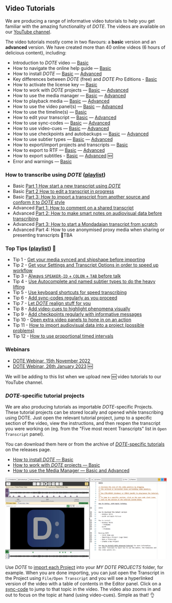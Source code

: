 ## Video Tutorials

We are producing a range of informative video tutorials to help you get familiar with the amazing functionality of _DOTE_.
The videos are available on our [YouTube channel](https://www.youtube.com/watch?v=1Ebm30ChHxg&list=PLQJhL9BD4W1Trh8mKzPnQ0fqj8J1H00Cd).

The video tutorials mostly come in two flavours: a **basic** version and an **advanced** version.
We have created more than 40 online videos (6 hours of delicious content), including:

- Introduction to _DOTE_ video — [Basic](https://www.youtube.com/watch?v=1Ebm30ChHxg&list=PLQJhL9BD4W1Trh8mKzPnQ0fqj8J1H00Cd)
- How to navigate the online help guide — [Basic](https://www.youtube.com/watch?v=meYMj7DsYHE&list=PLQJhL9BD4W1Trh8mKzPnQ0fqj8J1H00Cd&index=24)
- How to install _DOTE_ — [Basic](https://www.youtube.com/watch?v=zbB6lczk4f8&list=PLQJhL9BD4W1QD1AD1gGCcOXSUbwu_iNT1&index=1) — [Advanced](https://www.youtube.com/watch?v=RDbYopAerCw&list=PLQJhL9BD4W1Rf33H5FOhn7dbgcH6PEWg5&index=8)
- Key differences between _DOTE_ (free) and _DOTE Pro_ Editions - [Basic](https://www.youtube.com/watch?v=48sfGoE0T2E)
- How to activate the license key — [Basic](https://www.youtube.com/watch?v=IRiWKZYIViA&list=PLQJhL9BD4W1QD1AD1gGCcOXSUbwu_iNT1&index=16)
- How to work with _DOTE_ projects — [Basic](https://www.youtube.com/watch?v=7oHE1KsIGTo&list=PLQJhL9BD4W1QD1AD1gGCcOXSUbwu_iNT1&index=7) — [Advanced](https://www.youtube.com/watch?v=GkjMwL6zqmM&list=PLQJhL9BD4W1Rf33H5FOhn7dbgcH6PEWg5&index=5)
- How to use the media manager  — [Basic](https://www.youtube.com/watch?v=enN7aKYZEGg&list=PLQJhL9BD4W1QD1AD1gGCcOXSUbwu_iNT1&index=9) — [Advanced](https://www.youtube.com/watch?v=-xIPZAJoNkU&list=PLQJhL9BD4W1Rf33H5FOhn7dbgcH6PEWg5&index=7)
- How to playback media — [Basic](https://www.youtube.com/watch?v=v86-xkdVwL4&list=PLQJhL9BD4W1QD1AD1gGCcOXSUbwu_iNT1&index=8) — [Advanced](https://www.youtube.com/watch?v=t8yD07eSFWs&list=PLQJhL9BD4W1Rf33H5FOhn7dbgcH6PEWg5&index=6)
- How to use the video panel(s) — [Basic](https://www.youtube.com/watch?v=timdqQNxgAY&list=PLQJhL9BD4W1QD1AD1gGCcOXSUbwu_iNT1&index=2) — [Advanced](https://www.youtube.com/watch?v=a2bbS73WUfw&list=PLQJhL9BD4W1Rf33H5FOhn7dbgcH6PEWg5&index=1)
- How to use the timeline(s) — [Basic](https://www.youtube.com/watch?v=2RsvEEo5ICQ&list=PLQJhL9BD4W1QD1AD1gGCcOXSUbwu_iNT1&index=4)
- How to edit your transcript — [Basic](https://www.youtube.com/watch?v=dqEehi8Jaa0&list=PLQJhL9BD4W1QD1AD1gGCcOXSUbwu_iNT1&index=14) — [Advanced](https://www.youtube.com/watch?v=U3yPPHZ-yak&list=PLQJhL9BD4W1Rf33H5FOhn7dbgcH6PEWg5&index=11)
- How to use sync-codes — [Basic](https://www.youtube.com/watch?v=PLUGMdFsbu4&list=PLQJhL9BD4W1QD1AD1gGCcOXSUbwu_iNT1&index=5) — [Advanced](https://www.youtube.com/watch?v=kQK1JImIn9w&list=PLQJhL9BD4W1Rf33H5FOhn7dbgcH6PEWg5&index=3)
- How to use video-cues — [Basic](https://www.youtube.com/watch?v=g3OEV6xrsTI&list=PLQJhL9BD4W1QD1AD1gGCcOXSUbwu_iNT1&index=15) — [Advanced](https://www.youtube.com/watch?v=zvCNKN2V5dQ&list=PLQJhL9BD4W1Rf33H5FOhn7dbgcH6PEWg5&index=12)
- How to use checkpoints and autobackups — [Basic](https://www.youtube.com/watch?v=ERUz7esZ5go&list=PLQJhL9BD4W1QD1AD1gGCcOXSUbwu_iNT1&index=3) — [Advanced](https://www.youtube.com/watch?v=06sZFfw7ask&list=PLQJhL9BD4W1Rf33H5FOhn7dbgcH6PEWg5&index=2)
- How to use subtier types — [Basic](https://www.youtube.com/watch?v=jHvoOJguWKM&list=PLQJhL9BD4W1QD1AD1gGCcOXSUbwu_iNT1&index=6) — [Advanced](https://www.youtube.com/watch?v=vcgl_hqjMAE&list=PLQJhL9BD4W1Rf33H5FOhn7dbgcH6PEWg5&index=4)
- How to export/import projects and transcripts — [Basic](https://www.youtube.com/watch?v=w_u5ESNRelY&list=PLQJhL9BD4W1QD1AD1gGCcOXSUbwu_iNT1&index=10)
- How to export to RTF — [Basic](https://www.youtube.com/watch?v=0VaMNLsFYWc&list=PLQJhL9BD4W1QD1AD1gGCcOXSUbwu_iNT1&index=11) — [Advanced](https://www.youtube.com/watch?v=QkTr54XvqTA&list=PLQJhL9BD4W1Rf33H5FOhn7dbgcH6PEWg5&index=9)
- How to export subtitles - [Basic](https://www.youtube.com/watch?v=IusIOK8TLIM) — [Advanced](https://www.youtube.com/watch?v=IusIOK8TLIM) 🆕
- Error and warnings — [Basic](https://www.youtube.com/watch?v=Ux4APu6ww4k&list=PLQJhL9BD4W1QD1AD1gGCcOXSUbwu_iNT1&index=12)

### How to transcribe using _DOTE_ ([playlist](https://www.youtube.com/playlist?list=PLQJhL9BD4W1S8RVa3O8BlF5pinbYJpK-c))

- Basic [Part 1 How start a new transcript using _DOTE_](https://www.youtube.com/watch?v=raBDE5520gY&list=PLQJhL9BD4W1S8RVa3O8BlF5pinbYJpK-c&index=3)
- Basic [Part 2 How to edit a transcript in progress](https://www.youtube.com/watch?v=7JGCKmTg_6Q&list=PLQJhL9BD4W1S8RVa3O8BlF5pinbYJpK-c&index=4)
- Basic [Part 3: How to import a transcript from another source and conform it to _DOTE_ style](https://www.youtube.com/watch?v=Npfmg7MpCZw&list=PLQJhL9BD4W1S8RVa3O8BlF5pinbYJpK-c&index=1)
- Advanced [Part 1: How to comment on a shared transcript](https://www.youtube.com/watch?v=hc3CH9oOsKQ&list=PLQJhL9BD4W1S8RVa3O8BlF5pinbYJpK-c&index=2)
- Advanced [Part 2: How to make smart notes on audiovisual data before transcribing](https://www.youtube.com/watch?v=oOiJdpextvE&list=PLQJhL9BD4W1S8RVa3O8BlF5pinbYJpK-c&index=5)
- Advanced [Part 3: How to start a Mondadaian transcript from scratch](https://www.youtube.com/watch?v=GWlJe1bbBYs&list=PLQJhL9BD4W1S8RVa3O8BlF5pinbYJpK-c&index=6)
- Advanced Part 4: How to use anonymised proxy media when sharing or presenting transcripts 🔮TBA

### Top Tips ([playlist](https://www.youtube.com/playlist?list=PLQJhL9BD4W1SuuJ8LvN1F6OEw3_wc1j1E)) 🎩

- Tip 1 - [Get your media synced and shipshape before importing](https://www.youtube.com/watch?v=cKWagutZV4I&list=PLQJhL9BD4W1SuuJ8LvN1F6OEw3_wc1j1E)
- Tip 2 - [Get your Settings and Transcript Options in order to speed up workflow](https://www.youtube.com/watch?v=udlOrRBs1z0&list=PLQJhL9BD4W1SuuJ8LvN1F6OEw3_wc1j1E&index=2)
- Tip 3 - [Always `SPEAKER-ID` + `COLON` + `TAB` before talk](https://www.youtube.com/watch?v=vJf6e4Birhg&list=PLQJhL9BD4W1SuuJ8LvN1F6OEw3_wc1j1E&index=3)
- Tip 4 - [Use Autocomplete and named subtier types to do the heavy lifting](https://www.youtube.com/watch?v=-8s8c1pVeLQ&list=PLQJhL9BD4W1SuuJ8LvN1F6OEw3_wc1j1E&index=4)
- Tip 5 - [Use keyboard shortcuts for speed transcribing](https://www.youtube.com/watch?v=_gZ18OZW34U&list=PLQJhL9BD4W1SuuJ8LvN1F6OEw3_wc1j1E&index=10)
- Tip 6 - [Add sync-codes regularly as you proceed](https://www.youtube.com/watch?v=0fELQTTOiW0&list=PLQJhL9BD4W1SuuJ8LvN1F6OEw3_wc1j1E&index=6)
- Tip 7 - [Let _DOTE_ realign stuff for you](https://www.youtube.com/watch?v=wxdd4oequqc&list=PLQJhL9BD4W1SuuJ8LvN1F6OEw3_wc1j1E&index=5)
- Tip 8 - [Add video-cues to highlight phenomena visually](https://www.youtube.com/watch?v=vCE8AY_HmiU&list=PLQJhL9BD4W1SuuJ8LvN1F6OEw3_wc1j1E&index=9)
- Tip 9 - [Add checkpoints regularly with informative messages](https://www.youtube.com/watch?v=1LmINMDzfxk&list=PLQJhL9BD4W1SuuJ8LvN1F6OEw3_wc1j1E&index=8)
- Tip 10 - [Open extra video panels to hone in on an action](https://www.youtube.com/watch?v=eBWNqeIo450&list=PLQJhL9BD4W1SuuJ8LvN1F6OEw3_wc1j1E&index=7)
- Tip 11 - [How to import audiovisual data into a project (possible problems)](https://www.youtube.com/watch?v=_WLkZVxamhY&list=PLQJhL9BD4W1SuuJ8LvN1F6OEw3_wc1j1E&index=11)
- Tip 12 - [How to use proportional timed intervals](https://www.youtube.com/watch?v=4eQw0LBZ04Y&list=PLQJhL9BD4W1SuuJ8LvN1F6OEw3_wc1j1E&index=12)

### Webinars

- [DOTE Webinar, 15th November 2022](https://www.youtube.com/watch?v=_vl98wMknfw)
- [DOTE Webinar, 26th January 2023](https://www.youtube.com/watch?v=xa8ksdc9z0U) 🆕

We will be adding to this list when we upload new 🆕 video tutorials to our YouTube channel.

### _DOTE_-specific tutorial projects

We are also producing tutorials as importable _DOTE_-specific Projects.
These tutorial projects can be stored locally and opened while transcribing using DOTE.
Just open the relevant tutorial project, jump to a specific section of the video, view the instructions, and then reopen the transcript you were working on (eg. from the "Five most recent Transcripts" list in `Open Transcript` panel).

You can download them here or from the archive of [_DOTE_-specific tutorials](<https://github.com/BigSoftVideo/DOTE/releases>) on the releases page.

- [How to install _DOTE_ — Basic](https://github.com/BigSoftVideo/DOTE/releases/download/v1.0.0-tutorials/DOTE.installation.doteProject)
- [How to work with _DOTE_ projects — Basic](https://github.com/BigSoftVideo/DOTE/releases/download/v1.0.0-tutorials/DOTE.Projects.doteProject)
- [How to use the Media Manager — Basic and Advanced](https://github.com/BigSoftVideo/DOTE/releases/download/v1.0.0-tutorials/Media.Manager.doteProject)

[![DOTE Tutorial](images/tutorials/dote-tutorial.png)](images/tutorials/dote-tutorial.png)

Use _DOTE_ to [import each Project](import.md) into your _MY DOTE PROJECTS_ folder, for example.
When you are done importing, you can just open the Transcript in the Project using `File/Open Transcript` and you will see a hyperlinked version of the video with a table of contents in the Editor panel.
Click on a [sync-code](sync-code.md) to jump to that topic in the video.
The video also zooms in and out to focus on the topic at hand (using video-cues).
Simple as that! 👌
